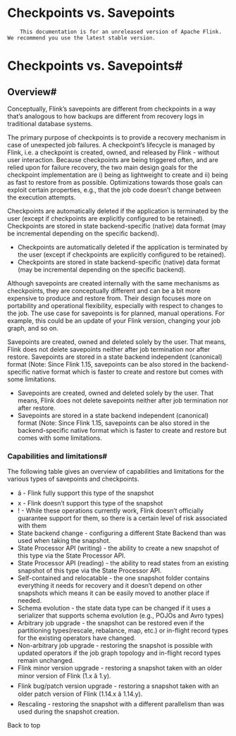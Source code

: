# Checkpoints vs. Savepoints


> 
        This documentation is for an unreleased version of Apache Flink. We recommend you use the latest stable version.
    


# Checkpoints vs. Savepoints#


## Overview#


Conceptually, Flink’s savepoints are different from checkpoints
in a way that’s analogous to how backups are different from recovery logs in traditional database systems.


The primary purpose of checkpoints is to provide a recovery mechanism in case of unexpected job failures.
A checkpoint’s lifecycle is managed by Flink,
i.e. a checkpoint is created, owned, and released by Flink - without user interaction.
Because checkpoints are being triggered often, and are relied upon for failure recovery, the two main design goals for the checkpoint implementation are
i) being as lightweight to create and ii) being as fast to restore from as possible.
Optimizations towards those goals can exploit certain properties, e.g., that the job code doesn’t change between the execution attempts.


> 

Checkpoints are automatically deleted if the application is terminated by the user
(except if checkpoints are explicitly configured to be retained).
Checkpoints are stored in state backend-specific (native) data format (may be incremental depending on the specific backend).



* Checkpoints are automatically deleted if the application is terminated by the user
(except if checkpoints are explicitly configured to be retained).
* Checkpoints are stored in state backend-specific (native) data format (may be incremental depending on the specific backend).

Although savepoints are created internally with the same mechanisms as
checkpoints, they are conceptually different and can be a bit more expensive to produce and restore from. Their design focuses
more on portability and operational flexibility, especially with respect to changes to the job.
The use case for savepoints is for planned, manual operations. For example, this could be an update of your Flink version, changing your job graph, and so on.


> 

Savepoints are created, owned and deleted solely by the user.
That means, Flink does not delete savepoints neither after job termination nor after
restore.
Savepoints are stored in a state backend independent (canonical) format (Note: Since Flink 1.15, savepoints can be also stored in
the backend-specific native format which is faster to create
and restore but comes with some limitations.



* Savepoints are created, owned and deleted solely by the user.
That means, Flink does not delete savepoints neither after job termination nor after
restore.
* Savepoints are stored in a state backend independent (canonical) format (Note: Since Flink 1.15, savepoints can be also stored in
the backend-specific native format which is faster to create
and restore but comes with some limitations.

### Capabilities and limitations#


The following table gives an overview of capabilities and limitations for the various types of savepoints and
checkpoints.

* â - Flink fully support this type of the snapshot
* x - Flink doesn’t support this type of the snapshot
* ! - While these operations currently work, Flink doesn’t officially guarantee support for them, so there is a certain level of risk associated with them
* State backend change  - configuring a different State Backend than was used when taking the snapshot.
* State Processor API (writing) - the ability to create a new snapshot of this type via the State Processor API.
* State Processor API (reading) - the ability to read states from an existing snapshot of this type via the State Processor API.
* Self-contained and relocatable - the one snapshot folder contains everything it needs for recovery
and it doesn’t depend on other snapshots which means it can be easily moved to another place if needed.
* Schema evolution - the state data type can be changed if it uses a serializer that supports schema evolution (e.g., POJOs and Avro types)
* Arbitrary job upgrade - the snapshot can be restored even if the partitioning types(rescale, rebalance, map, etc.)
or in-flight record types for the existing operators have changed.
* Non-arbitrary job upgrade - restoring the snapshot is possible with updated operators if the job graph topology and in-flight record types remain unchanged.
* Flink minor version upgrade - restoring a snapshot taken with an older minor version of Flink (1.x â 1.y).
* Flink bug/patch version upgrade - restoring a snapshot taken with an older patch version of Flink (1.14.x â 1.14.y).
* Rescaling - restoring the snapshot with a different parallelism than was used during the snapshot creation.

 Back to top
